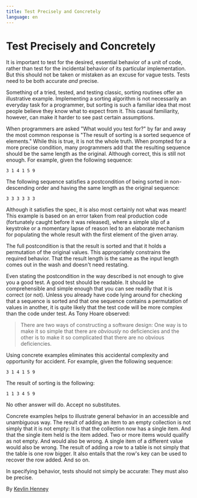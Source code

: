 ```yaml
---
title: Test Precisely and Concretely
language: en
---
```


# Test Precisely and Concretely

It is important to test for the desired, essential behavior of a unit of code, rather than test for the incidental behavior of its particular implementation. But this should not be taken or mistaken as an excuse for vague tests. Tests need to be both accurate *and* precise.

Something of a tried, tested, and testing classic, sorting routines offer an illustrative example. Implementing a sorting algorithm is not necessarily an everyday task for a programmer, but sorting is such a familiar idea that most people believe they know what to expect from it. This casual familiarity, however, can make it harder to see past certain assumptions.

When programmers are asked "What would you test for?" by far and away the most common response is "The result of sorting is a sorted sequence of elements." While this is true, it is not the whole truth. When prompted for a more precise condition, many programmers add that the resulting sequence should be the same length as the original. Although correct, this is still not enough. For example, given the following sequence:

```
3 1 4 1 5 9
```

The following sequence satisfies a postcondition of being sorted in non-descending order and having the same length as the original sequence:

```
3 3 3 3 3 3
```

Although it satisfies the spec, it is also most certainly not what was meant! This example is based on an error taken from real production code (fortunately caught before it was released), where a simple slip of a keystroke or a momentary lapse of reason led to an elaborate mechanism for populating the whole result with the first element of the given array.

The full postcondition is that the result is sorted and that it holds a permutation of the original values. This appropriately constrains the required behavior. That the result length is the same as the input length comes out in the wash and doesn't need restating.

Even stating the postcondition in the way described is not enough to give you a good test. A good test should be readable. It should be comprehensible and simple enough that you can see readily that it is correct (or not). Unless you already have code lying around for checking that a sequence is sorted and that one sequence contains a permutation of values in another, it is quite likely that the test code will be more complex than the code under test. As Tony Hoare observed:

> There are two ways of constructing a software design: One way is to make it so simple that there are *obviously* no deficiencies and the other is to make it so complicated that there are no obvious deficiencies.

Using concrete examples eliminates this accidental complexity and opportunity for accident. For example, given the following sequence:

```
3 1 4 1 5 9
```

The result of sorting is the following:

```
1 1 3 4 5 9
```

No other answer will do. Accept no substitutes.

Concrete examples helps to illustrate general behavior in an accessible and unambiguous way. The result of adding an item to an empty collection is not simply that it is not empty: It is that the collection now has a single item. And that the single item held is the item added. Two or more items would qualify as not empty. And would also be wrong. A single item of a different value would also be wrong. The result of adding a row to a table is not simply that the table is one row bigger. It also entails that the row's key can be used to recover the row added. And so on.

In specifying behavior, tests should not simply be accurate: They must also be precise.

By [Kevlin Henney](http://programmer.97things.oreilly.com/wiki/index.php/Kevlin_Henney)